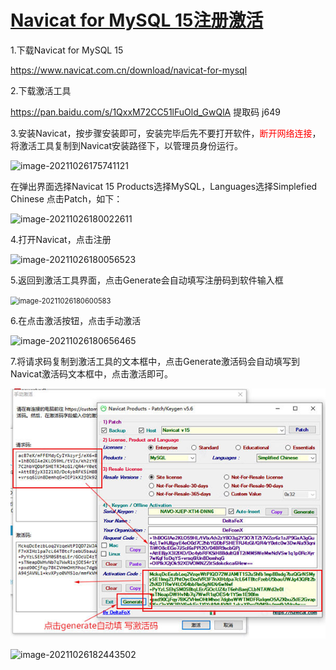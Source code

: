 # [Navicat for MySQL 15注册激活](https://www.cnblogs.com/chyf1990/p/12987101.html)

1.下载Navicat for MySQL 15

https://www.navicat.com.cn/download/navicat-for-mysql

2.下载激活工具

https://pan.baidu.com/s/1QxxM72CC51lFuOld_GwQlA 提取码 j649

3.安装Navicat，按步骤安装即可，安装完毕后先不要打开软件，<font style="color:red">断开网络连接</font>，将激活工具复制到Navicat安装路径下，以管理员身份运行。

![image-20211026175741121](assets/image-20211026175741121.png)

在弹出界面选择Navicat 15 Products选择MySQL，Languages选择Simplefied Chinese 点击Patch，如下：

![image-20211026180022611](assets/image-20211026180022611.png)

4.打开Navicat，点击注册

![image-20211026180056523](assets/image-20211026180056523.png)

5.返回到激活工具界面，点击Generate会自动填写注册码到软件输入框

<img src="assets/image-20211026180600583.png" alt="image-20211026180600583" style="zoom:80%;" />

6.在点击激活按钮，点击手动激活

![image-20211026180656465](assets/image-20211026180656465.png)

7.将请求码复制到激活工具的文本框中，点击Generate激活码会自动填写到Navicat激活码文本框中，点击激活即可。

![img](../../pic/805178-20200529135324934-1040400855.png)

![image-20211026182443502](assets/image-20211026182443502.png)